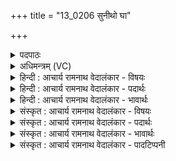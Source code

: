 +++
title = "13_0206 सुनीथो घा"

+++
<details><summary>पदपाठः</summary>

सु꣣नीथः꣢। सु꣣। नीथः꣢। घ꣣। सः꣢। म꣡र्त्यः꣢꣯। यम्। म꣣रु꣡तः꣢। यम्। अ꣣र्यमा꣢। मि꣣त्राः꣢। मि꣣। त्राः꣢। पा꣡न्ति꣢꣯। अ꣣द्रु꣡हः। अ꣣। द्रु꣡हः꣢꣯। २०६।
</details>

<details><summary>अधिमन्त्रम् (VC)</summary>

- इन्द्रः
- वत्सः काण्वः
- गायत्री
- षड्जः
- ऐन्द्रं काण्डम्
</details>

<details><summary>हिन्दी : आचार्य रामनाथ वेदालंकार - विषयः</summary>

अगले मन्त्र में मित्र, मरुत् और अर्यमा का विषय वर्णित है।
</details>

<details><summary>हिन्दी : आचार्य रामनाथ वेदालंकार - पदार्थः</summary>

पदार्थान्वयभाषाः -  प्रथम—अध्यात्म पक्ष में।हे इन्द्र परमात्मन् ! (सः) वह (मर्त्यः) मरणधर्मा मनुष्य (घ) निश्चय ही (सुनीथः) शुभ नीति से युक्त अथवा प्रशस्त हो जाता है, (यम्) जिसे (मरुतः) प्राण, (यम्) जिसे (अर्यमा) श्रेष्ठ विचारों का सम्मानकारी आत्मा, और जिसे (अद्रुहः) द्रोह न करनेवाले (मित्राः) मित्रभूत मन, बुद्धि, चित्त, अहङ्कार, आँख, कान, त्वचा, नासिका और जिह्वा (पान्ति) रक्षित-पालित करते हैं ॥ द्वितीय—राष्ट्र के पक्ष में। हे इन्द्र राजन् ! (सः) वह (मर्त्यः) प्रजाजन (घ) निश्चय ही (सुनीथः) सन्मार्ग पर चलनेवाला, सदाचारपरायण हो जाता है (यम्) जिसे (मरुतः) वीर क्षत्रिय, (यम्) जिसे (अर्यमा) धार्मिक न्यायाधीश और (अद्रुहः) राजद्रोह या प्रजाद्रोह न करनेवाले (मित्राः) मित्रभूत अन्य राज्याधिकारी-गण (पान्ति) विपत्तियों से बचाते तथा पालित-पोषित करते हैं ॥३॥ इस मन्त्र में श्लेषालङ्कार है ॥३॥
</details>

<details><summary>हिन्दी : आचार्य रामनाथ वेदालंकार - भावार्थः</summary>

भावार्थभाषाः -  इस जगत् या राष्ट्र में बहुत से लोग योग्य मार्गदर्शन को न पाकर सन्मार्ग से च्युत हो जाते हैं। परन्तु जीवात्मा, प्राण आदि अध्यात्म-मार्ग पर चलते हुए जिस मनुष्य पर अनुग्रह करते हैं, तथा राष्ट्र में राज्याधिकारी जिसकी सहायता करते हैं, वह निरन्तर प्रगति के पथ पर दौड़ता हुआ लक्ष्य-सिद्धि को पाने में समर्थ हो जाता है ॥३॥
</details>

<details><summary>संस्कृत : आचार्य रामनाथ वेदालंकार - विषयः</summary>

अथ मित्रमरुदर्यमविषयमाह।
</details>

<details><summary>संस्कृत : आचार्य रामनाथ वेदालंकार - पदार्थः</summary>

पदार्थान्वयभाषाः -  प्रथमः—अध्यात्मपरः। हे इन्द्र परमात्मन् ! (सः) असौ (मर्त्यः) मरणधर्मा मनुष्यः (घ) निश्चयेन। संहितायां ‘ऋचितुनुघ अ० ६।३।१३३ इति दीर्घः। (सुनीथः२) शुभनीतियुक्तः प्रशस्यो वा जायते। णीञ् प्रापणे धातोः हनिकुषिनीरमिकाशिभ्यः क्थन्। उ० २।२ इति क्थन्। शोभनः नीथः नयः अस्यास्तीति सुनीथः। सुनीथ इति प्रशस्यनाम। निघं० ३।८। (यम्) मर्त्यम् (मरुतः) प्राणाः, (यम्) मर्त्यम् (अर्यमा) अर्याणां श्रेष्ठविचाराणां संमानकर्ता आत्मा, (अद्रुहः) अद्रोग्धारः (मित्राः) सुहृद्भूता मनोबुद्धिचित्ताहंकाराश्चक्षुः- श्रोत्रत्वग्घ्राणरसनाश्च (पान्ति) रक्षन्ति पालयन्ति वा ॥ अथ द्वितीयः—राष्ट्रपरः। हे इन्द्र राजन् ! (सः) असौ (मर्त्यः) प्रजाजनः (घ) निश्चयेन (सुनीथः) सन्मार्गगन्ता सदाचारपरायणः जायते। नयति देशाद् देशान्तरमिति नीथो मार्गः। अत्र नैतिको मार्गो ग्राह्यः। (यम् मरुतः) वीराः क्षत्रियाः, (यम् अर्यमा) धार्मिको न्यायाधीशः, (अद्रुहः) राजद्रोहं प्रजाद्रोहं वाऽनाचरन्तः (मित्राः) मित्रभूताः अन्ये राज्याधिकारिणश्च (पान्ति) विपद्भ्यो रक्षन्ति पालयन्ति च ॥३॥ अत्र श्लेषालङ्कारः ॥३॥
</details>

<details><summary>संस्कृत : आचार्य रामनाथ वेदालंकार - भावार्थः</summary>

भावार्थभाषाः -  अस्मिन् जगति राष्ट्रे वा बहवो जना योग्यमार्गदर्शनमलभमानाः सन्मार्गाच्च्यवन्ते। परं जीवात्मप्राणादयोऽध्यात्ममार्गे क्रममाणं यं जनमनुगृह्णन्ति, राष्ट्रे च राज्याधिकारिणो यस्य साहाय्यं कुर्वन्ति, स निरन्तरं प्रगतिपथमनुधावन् लक्ष्यसिद्धिं प्राप्तुं क्षमते ॥३॥
</details>

<details><summary>संस्कृत : आचार्य रामनाथ वेदालंकार - पादटिप्पनी</summary>

टिप्पणी:   १. ऋ० ८।४६।४ ऋषिः दशोऽश्व्यः। मित्रः पान्त्यद्रुहः इति पाठः। २. सुनीथः सुप्रशस्तः—इति वि०। सुमार्गः—इति भ०। सुयज्ञः सुनयनो वा इति सा०।
</details>